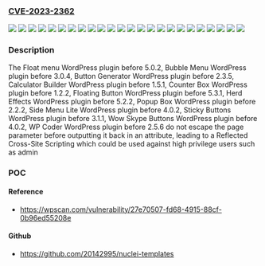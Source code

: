 ### [CVE-2023-2362](https://cve.mitre.org/cgi-bin/cvename.cgi?name=CVE-2023-2362)
![](https://img.shields.io/static/v1?label=Product&message=Bubble%20Menu&color=blue)
![](https://img.shields.io/static/v1?label=Product&message=Button%20Generator&color=blue)
![](https://img.shields.io/static/v1?label=Product&message=Calculator%20Builder&color=blue)
![](https://img.shields.io/static/v1?label=Product&message=Counter%20Box&color=blue)
![](https://img.shields.io/static/v1?label=Product&message=Float%20menu&color=blue)
![](https://img.shields.io/static/v1?label=Product&message=Floating%20Button&color=blue)
![](https://img.shields.io/static/v1?label=Product&message=Herd%20Effects&color=blue)
![](https://img.shields.io/static/v1?label=Product&message=Popup%20Box&color=blue)
![](https://img.shields.io/static/v1?label=Product&message=Side%20Menu%20Lite&color=blue)
![](https://img.shields.io/static/v1?label=Product&message=Sticky%20Buttons&color=blue)
![](https://img.shields.io/static/v1?label=Product&message=WP%20Coder&color=blue)
![](https://img.shields.io/static/v1?label=Product&message=Wow%20Skype%20Buttons&color=blue)
![](https://img.shields.io/static/v1?label=Version&message=0%3C%201.2.2%20&color=brighgreen)
![](https://img.shields.io/static/v1?label=Version&message=0%3C%201.5.1%20&color=brighgreen)
![](https://img.shields.io/static/v1?label=Version&message=0%3C%202.2.2%20&color=brighgreen)
![](https://img.shields.io/static/v1?label=Version&message=0%3C%202.3.5%20&color=brighgreen)
![](https://img.shields.io/static/v1?label=Version&message=0%3C%202.5.6%20&color=brighgreen)
![](https://img.shields.io/static/v1?label=Version&message=0%3C%203.0.4%20&color=brighgreen)
![](https://img.shields.io/static/v1?label=Version&message=0%3C%203.1.1%20&color=brighgreen)
![](https://img.shields.io/static/v1?label=Version&message=0%3C%204.0.2%20&color=brighgreen)
![](https://img.shields.io/static/v1?label=Version&message=0%3C%205.0.2%20&color=brighgreen)
![](https://img.shields.io/static/v1?label=Version&message=0%3C%205.2.2%20&color=brighgreen)
![](https://img.shields.io/static/v1?label=Version&message=0%3C%205.3.1%20&color=brighgreen)
![](https://img.shields.io/static/v1?label=Vulnerability&message=CWE-79%20Cross-Site%20Scripting%20(XSS)&color=brighgreen)

### Description

The Float menu WordPress plugin before 5.0.2, Bubble Menu WordPress plugin before 3.0.4, Button Generator WordPress plugin before 2.3.5, Calculator Builder WordPress plugin before 1.5.1, Counter Box WordPress plugin before 1.2.2, Floating Button WordPress plugin before 5.3.1, Herd Effects WordPress plugin before 5.2.2, Popup Box WordPress plugin before 2.2.2, Side Menu Lite WordPress plugin before 4.0.2, Sticky Buttons WordPress plugin before 3.1.1, Wow Skype Buttons WordPress plugin before 4.0.2, WP Coder WordPress plugin before 2.5.6 do not escape the page parameter before outputting it back in an attribute, leading to a Reflected Cross-Site Scripting which could be used against high privilege users such as admin

### POC

#### Reference
- https://wpscan.com/vulnerability/27e70507-fd68-4915-88cf-0b96ed55208e

#### Github
- https://github.com/20142995/nuclei-templates

